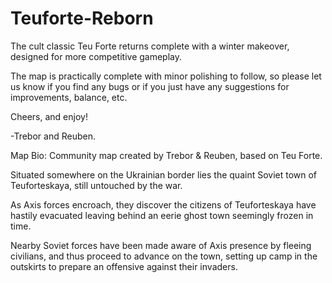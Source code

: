 # Teuforte-Reborn
The cult classic Teu Forte returns complete with a winter makeover, designed for more competitive gameplay.

The map is practically complete with minor polishing to follow, so please let us know if you find any bugs or if you just have any suggestions for improvements, balance, etc.

Cheers, and enjoy!

-Trebor and Reuben.

Map Bio:
Community map created by Trebor & Reuben, based on Teu Forte.

Situated somewhere on the Ukrainian border lies the quaint Soviet town of Teuforteskaya, still untouched by the war.

As Axis forces encroach, they discover the citizens of Teuforteskaya have hastily evacuated leaving behind an eerie ghost town seemingly frozen in time.

Nearby Soviet forces have been made aware of Axis presence by fleeing civilians, and thus proceed to advance on the town, setting up camp in the outskirts to prepare an offensive against their invaders.

